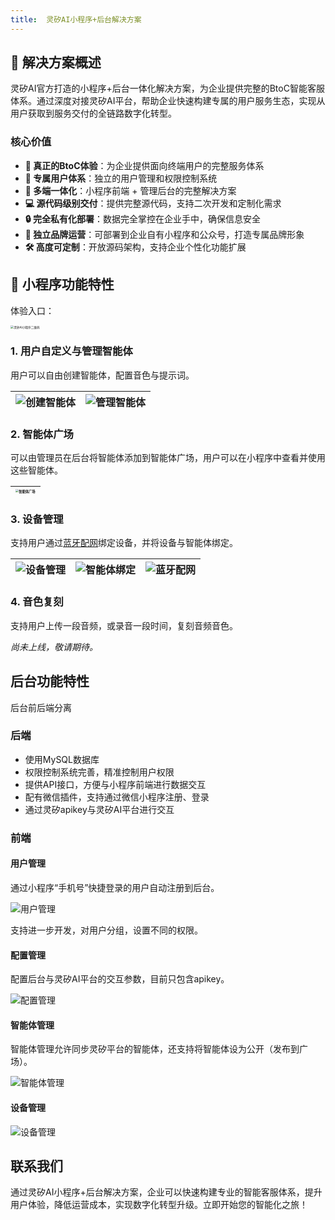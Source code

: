 ```yaml
---
title:  灵矽AI小程序+后台解决方案
---
```


## 🚀 解决方案概述

灵矽AI官方打造的小程序+后台一体化解决方案，为企业提供完整的BtoC智能客服体系。通过深度对接灵矽AI平台，帮助企业快速构建专属的用户服务生态，实现从用户获取到服务交付的全链路数字化转型。

### 核心价值

- **🎯 真正的BtoC体验**：为企业提供面向终端用户的完整服务体系
- **👥 专属用户体系**：独立的用户管理和权限控制系统
- **📱 多端一体化**：小程序前端 + 管理后台的完整解决方案
- **💻 源代码级别交付**：提供完整源代码，支持二次开发和定制化需求
- **🔒 完全私有化部署**：数据完全掌控在企业手中，确保信息安全
- **🏢 独立品牌运营**：可部署到企业自有小程序和公众号，打造专属品牌形象
- **🛠️ 高度可定制**：开放源码架构，支持企业个性化功能扩展

## 📱 小程序功能特性

体验入口：

<img src="./imgs/platform-mp/mp-qr-code.png" class="img-center" alt="灵矽AI小程序二维码" style="zoom: 33%;" />

### 1. 用户自定义与管理智能体

用户可以自由创建智能体，配置音色与提示词。

| <img src="./imgs/platform-mp/agent-create.jpg" class="img-center" alt="创建智能体" /> | <img src="./imgs/platform-mp/agent-manage.jpg" class="img-center" alt="管理智能体" /> |
| ------------------------------------------------------------ | ------------------------------------------------------------ |

### 2. 智能体广场

可以由管理员在后台将智能体添加到智能体广场，用户可以在小程序中查看并使用这些智能体。

| <img src="./imgs/platform-mp/agent-square.jpg" class="img-center" alt="智能体广场" style="zoom:33%;" /> |
| ------------------------------------------------------------ |

### 3. 设备管理

支持用户通过[蓝牙配网](/xrobot/platform/blufi-config)绑定设备，并将设备与智能体绑定。

| <img src="./imgs/platform-mp/device-manage.jpg" class="img-center" alt="设备管理" /> | <img src="./imgs/platform-mp/device-bind.jpg" class="img-center" alt="智能体绑定" /> | <img src="./imgs/platform-mp/device-config.jpg" class="img-center" alt="蓝牙配网" /> |
| ------------------------------------------------------------ |  ------------------------------------------------------------ |------------------------------------------------------------ |

### 4. 音色复刻

支持用户上传一段音频，或录音一段时间，复刻音频音色。

*尚未上线，敬请期待。*

## 后台功能特性

后台前后端分离

### 后端

- 使用MySQL数据库
- 权限控制系统完善，精准控制用户权限
- 提供API接口，方便与小程序前端进行数据交互
- 配有微信插件，支持通过微信小程序注册、登录
- 通过灵矽apikey与灵矽AI平台进行交互

### 前端

#### 用户管理

通过小程序“手机号”快捷登录的用户自动注册到后台。

<img src="./imgs/platform-mp/frontend-users.png" class="img-center" alt="用户管理" />

支持进一步开发，对用户分组，设置不同的权限。

#### 配置管理

配置后台与灵矽AI平台的交互参数，目前只包含apikey。

<img src="./imgs/platform-mp/frontend-apikey.png" class="img-center" alt="配置管理" />

#### 智能体管理

智能体管理允许同步灵矽平台的智能体，还支持将智能体设为公开（发布到广场）。

<img src="./imgs/platform-mp/frontend-agent.png" class="img-center" alt="智能体管理" />

#### 设备管理

<img src="./imgs/platform-mp/frontend-device.png" class="img-center" alt="设备管理" />

## 联系我们

通过灵矽AI小程序+后台解决方案，企业可以快速构建专业的智能客服体系，提升用户体验，降低运营成本，实现数字化转型升级。立即开始您的智能化之旅！
